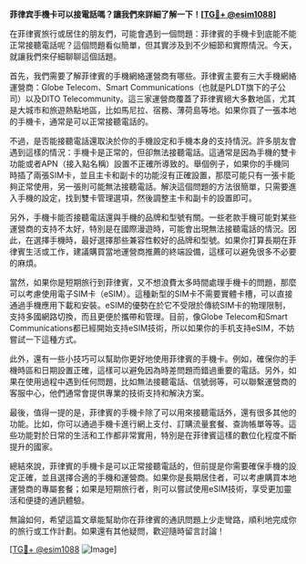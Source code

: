**菲律宾手機卡可以接電話嗎？讓我們來詳細了解一下！[[TG💪+ @esim1088](https://t.me/s/esim1088)]**

在菲律賓旅行或居住的朋友們，可能會遇到一個問題：菲律賓的手機卡到底能不能正常接聽電話呢？這個問題看似簡單，但其實涉及到不少細節和實際情況。今天，就讓我們來仔細聊聊這個話題。

首先，我們需要了解菲律賓的手機網絡運營商有哪些。菲律賓主要有三大手機網絡運營商：Globe Telecom、Smart Communications（也就是PLDT旗下的子公司）以及DITO Telecommunity。這三家運營商覆蓋了菲律賓絕大多數地區，尤其是大城市和旅遊熱點地區，比如馬尼拉、宿務、薄荷島等地。如果你買了一張本地的手機卡，通常是可以正常接聽電話的。

不過，是否能接聽電話還取決於你的手機設定和手機本身的支持情況。許多朋友會遇到這樣的情況：手機卡是正常的，但卻無法接聽電話。這通常是因為手機的雙卡功能或者APN（接入點名稱）設置不正確所導致的。舉個例子，如果你的手機同時插了兩張SIM卡，並且主卡和副卡的功能沒有正確設置，那麼可能只有一張卡能夠正常使用，另一張則可能無法接聽電話。解決這個問題的方法很簡單，只需要進入手機的設定，找到雙卡管理選項，然後調整主卡和副卡的設置即可。

另外，手機卡能否接聽電話還與手機的品牌和型號有關。一些老款手機可能對某些運營商的支持不太好，特別是在國際漫遊時，可能會出現無法接聽電話的情況。因此，在選擇手機時，最好選擇那些兼容性較好的品牌和型號。如果你打算長期在菲律賓生活或工作，建議購買當地運營商推薦的終端設備，這樣可以避免很多不必要的麻煩。

當然，如果你是短期旅行到菲律賓，又不想浪費太多時間處理手機卡的問題，那麼可以考慮使用電子SIM卡（eSIM）。這種新型的SIM卡不需要實體卡槽，可以直接通過手機應用下載和安裝。eSIM的優勢在於它不受限於傳統SIM卡的物理限制，支持多國網路切換，而且更便於攜帶和管理。目前，像Globe Telecom和Smart Communications都已經開始支持eSIM技術，所以如果你的手机支持eSIM，不妨嘗試一下這種方式。

此外，還有一些小技巧可以幫助你更好地使用菲律賓的手機卡。例如，確保你的手機時區和日期設置正確，這樣可以避免因為時差問題而錯過重要的電話。另外，如果在使用過程中遇到任何問題，比如無法接聽電話、信號弱等，可以聯繫運營商的客服中心，他們通常會提供專業的技術支持和解決方案。

最後，值得一提的是，菲律賓的手機卡除了可以用來接聽電話外，還有很多其他的功能。比如，你可以通過手機卡進行網上支付、訂購流量套餐、查詢帳單等等。這些功能對於日常的生活和工作都非常實用，特別是在菲律賓這樣的數位化程度不斷提升的國家。

總結來說，菲律賓的手機卡是可以正常接聽電話的，但前提是你需要確保手機的設定正確，並且選擇合適的手機和運營商。如果你是長期居住者，可以考慮購買本地運營商的專屬套餐；如果是短期旅行者，則可以嘗試使用eSIM技術，享受更加靈活和便捷的通訊體驗。

無論如何，希望這篇文章能幫助你在菲律賓的通訊問題上少走彎路，順利地完成你的旅行或工作計劃。如果還有其他疑問，歡迎隨時留言討論！

[[TG💪+ @esim1088](https://t.me/s/esim1088) ![Image](https://i.postimg.cc/4NQfJmqS/Snipaste-2025-05-13-00-14-12.png)]